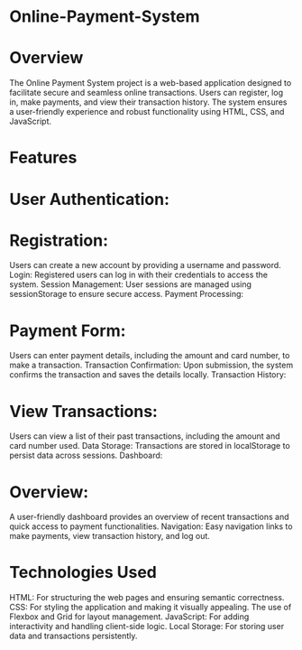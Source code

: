 # Online-Payment-System

# Overview
The Online Payment System project is a web-based application designed to facilitate secure and seamless online transactions. Users can register, log in, make payments, and view their transaction history. The system ensures a user-friendly experience and robust functionality using HTML, CSS, and JavaScript.

# Features
# User Authentication:

# Registration: 
Users can create a new account by providing a username and password.
Login: Registered users can log in with their credentials to access the system.
Session Management: User sessions are managed using sessionStorage to ensure secure access.
Payment Processing:

# Payment Form: 
Users can enter payment details, including the amount and card number, to make a transaction.
Transaction Confirmation: Upon submission, the system confirms the transaction and saves the details locally.
Transaction History:

# View Transactions: 
Users can view a list of their past transactions, including the amount and card number used.
Data Storage: Transactions are stored in localStorage to persist data across sessions.
Dashboard:

# Overview: 
A user-friendly dashboard provides an overview of recent transactions and quick access to payment functionalities.
Navigation: Easy navigation links to make payments, view transaction history, and log out.

# Technologies Used
HTML: For structuring the web pages and ensuring semantic correctness.
CSS: For styling the application and making it visually appealing. The use of Flexbox and Grid for layout management.
JavaScript: For adding interactivity and handling client-side logic.
Local Storage: For storing user data and transactions persistently.
